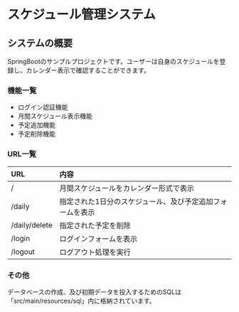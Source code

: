 # スケジュール管理システム

## システムの概要
SpringBootのサンプルプロジェクトです。ユーザーは自身のスケジュールを登録し、カレンダー表示で確認することができます。

### 機能一覧
- ログイン認証機能
- 月間スケジュール表示機能
- 予定追加機能
- 予定削除機能

### URL一覧
| URL | 内容 |
| :--- | :--- |
| / | 月間スケジュールをカレンダー形式で表示 |
| /daily | 指定された1日分のスケジュール、及び予定追加フォームを表示 |
| /daily/delete | 指定された予定を削除 |
| /login | ログインフォームを表示 |
| /logout | ログアウト処理を実行 |

### その他
データベースの作成、及び初期データを投入するためのSQLは「src/main/resources/sql」内に格納されています。